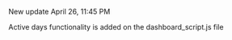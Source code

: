 

New update April 26, 11:45 PM

Active days functionality is added on the dashboard_script.js file

